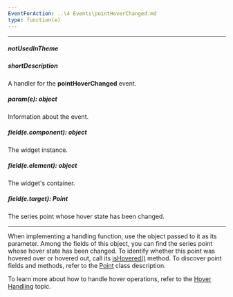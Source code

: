 ```yaml
---
EventForAction: ..\4 Events\pointHoverChanged.md
type: function(e)
---
```

---
##### notUsedInTheme

##### shortDescription
A handler for the **pointHoverChanged** event.

##### param(e): object
Information about the event.

##### field(e.component): object
The widget instance.

##### field(e.element): object
The widget's container.

##### field(e.target): Point
The series point whose hover state has been changed.

---
When implementing a handling function, use the object passed to it as its parameter. Among the fields of this object, you can find the series point whose hover state has been changed. To identify whether this point was hovered over or hovered out, call its [isHovered()](/api-reference/20%20Data%20Visualization%20Widgets/BaseChart/7%20Chart%20Elements/Point/3%20Methods/isHovered().md '/Documentation/ApiReference/Data_Visualization_Widgets/dxChart/Chart_Elements/Point/Methods/#isHovered') method. To discover point fields and methods, refer to the [Point](/api-reference/20%20Data%20Visualization%20Widgets/10%20dxChart/7%20Chart%20Elements/Point '/Documentation/ApiReference/Data_Visualization_Widgets/dxChart/Chart_Elements/Point/') class description.

To learn more about how to handle hover operations, refer to the [Hover Handling](/concepts/20%20Data%20Visualization/10%20Charts/80%20End-User%20Interaction/3%20Hover%20Handling '/Documentation/Guide/Data_Visualization/Charts/End-User_Interaction/#Hover_Handling') topic.